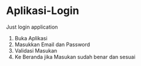 # Aplikasi-Login
Just login application
1) Buka Aplikasi
2) Masukkan Email dan Password
3) Validasi Masukan
4) Ke Beranda jika Masukan sudah benar dan sesuai
